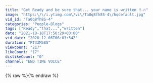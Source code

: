 ```yaml
---
title: "Get Ready and be sure that... your name is written ‼️.🔥"
image: "https:\/\/i.ytimg.com\/vi\/Ta0q8fh8S-4\/hqdefault.jpg"
vid_id: "Ta0q8fh8S-4"
categories: "People-Blogs"
tags: ["Ready","that...","written"]
date: "2021-10-18T17:50:29+03:00"
vid_date: "2020-12-06T06:03:54Z"
duration: "PT33M58S"
viewcount: "217"
likeCount: "17"
dislikeCount: "0"
channel: "END TIME VOICE"
---
```

{% raw %}{% endraw %}
